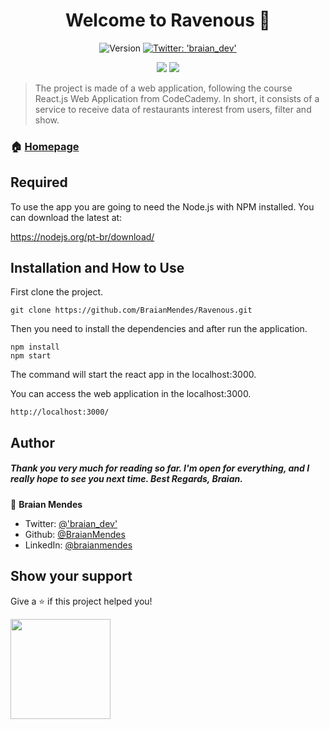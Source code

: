 <h1 align="center">Welcome to Ravenous 👋</h1>
<p align="center">
  <img alt="Version" src="https://img.shields.io/badge/version-0.1.0-blue.svg?cacheSeconds=2592000" />
  <a href="https://twitter.com/braian_dev" target="_blank">
    <img alt="Twitter: 'braian_dev'" src="https://img.shields.io/twitter/follow/braian_dev.svg?style=social" />
  </a>
</p>

<p align="center">

<img src="https://img.shields.io/badge/Made%20With-React.js-61DAFB?logo=react&style=for-the-badge">
<img src="https://img.shields.io/badge/Made%20With-NPM-CB3837?logo=npm&style=for-the-badge">

</p>

> The project is made of a web application, following the course React.js Web Application from CodeCademy. In short, it consists of a service to receive data of restaurants interest from users, filter and show.

### 🏠 [Homepage](.)

<h2>Required</h2>

To use the app you are going to need the Node.js with NPM installed.
You can download the latest at:

https://nodejs.org/pt-br/download/


<h2>Installation and How to Use</h2>

First clone the project.
```
git clone https://github.com/BraianMendes/Ravenous.git
```

Then you need to install the dependencies and after run the application.

```
npm install
npm start
```

The command will start the react app in the localhost:3000.

You can access the web application in the localhost:3000.
```
http://localhost:3000/
```

## Author

<h5>Thank you very much for reading so far. I'm open for everything, and I really hope to see you next time. Best Regards, Braian.</h5>

👤 **Braian Mendes**

* Twitter: [@'braian_dev'](https://twitter.com/braian_dev)
* Github: [@BraianMendes](https://github.com/BraianMendes)
* LinkedIn: [@braianmendes](https://linkedin.com/in/braianmendes)

## Show your support

Give a ⭐️ if this project helped you!

<a href="https://www.patreon.com/braian_dev">
  <img src="https://c5.patreon.com/external/logo/become_a_patron_button@2x.png" width="160">
</a>